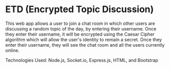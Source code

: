 # ETD (Encrypted Topic Discussion)

This web app allows a user to join a chat room in which other users are discussing a random topic of the day, by entering their username. Once they enter their username, it will be encrypted using the Caesar Cipher algorithm which will allow the user's identity to remain a secret. Once they enter their username, they will see the chat room and all the users currently online. 

Technologies Used: Node.js, Socket.io, Express.js, HTML, and Bootstrap
